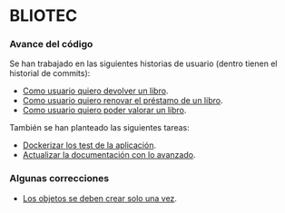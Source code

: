 # BLIOTEC

### Avance del código
Se han trabajado en las siguientes historias de usuario (dentro tienen el historial de commits):

- [Como usuario quiero devolver un libro](https://github.com/fer227/BLIOTEC/issues/11).
- [Como usuario quiero renovar el préstamo de un libro](https://github.com/fer227/BLIOTEC/issues/13).
- [Como usuario quiero poder valorar un libro](https://github.com/fer227/BLIOTEC/issues/22).

También se han planteado las siguientes tareas:

- [Dockerizar los test de la aplicación](https://github.com/fer227/BLIOTEC/issues/31).
- [Actualizar la documentación con lo avanzado](https://github.com/fer227/BLIOTEC/issues/32).

### Algunas correcciones
- [Los objetos se deben crear solo una vez](https://github.com/fer227/BLIOTEC/issues/30).